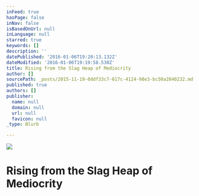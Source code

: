 ```yaml
---
inFeed: true
hasPage: false
inNav: false
isBasedOnUrl: null
inLanguage: null
starred: true
keywords: []
description: ''
datePublished: '2016-01-06T19:20:13.132Z'
dateModified: '2016-01-06T19:19:58.530Z'
title: Rising from the Slag Heap of Mediocrity
author: []
sourcePath: _posts/2015-11-19-0ddf33c7-617c-4124-98e3-bc50a2840232.md
published: true
authors: []
publisher:
  name: null
  domain: null
  url: null
  favicon: null
_type: Blurb

---
```

![](https://the-grid-user-content.s3-us-west-2.amazonaws.com/9b7a16e8-b242-45d3-b70f-6b98abeb3c21.jpg)

# **Rising from the Slag Heap of Mediocrity**